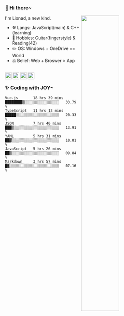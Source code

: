 ### 👋 Hi there~

[<img align="right" width="50%" src="https://github-readme-stats.vercel.app/api?username=Lionad-Morotar&show_icons=true">](https://metrics.lecoq.io/Lionad-Morotar?template=classic)

I'm Lionad, a new kind.

- ⚒️ Langs: JavaScript(main) & C++(learning)
- 🎨 Hobbies: Guitar(fingerstyle) & Reading(42)
- ✏️ OS: Windows + OneDrive == World
- ⚖️ Belief: Web + Broswer > App

<br />

<a href="https://www.lionad.art">
  <img align="left" alt="lionad-art" width="22px" src="https://cdn.jsdelivr.net/npm/simple-icons@3.1.0/icons/wordpress.svg" />
</a>
<a href="#1806234223">
  <img align="left" alt="1806234223" width="22px" src="https://cdn.jsdelivr.net/npm/simple-icons@3.1.0/icons/tencentqq.svg" />
</a>
<a href="https://www.zhihu.com/people/Lionad">
  <img align="left" alt="132yse" width="22px" src="https://cdn.jsdelivr.net/npm/simple-icons@3.1.0/icons/zhihu.svg" />
</a>
<a href="https://github.com/Lionad-Morotar">
  <img align="left" alt="yisar" width="22px" src="https://cdn.jsdelivr.net/npm/simple-icons@3.1.0/icons/github.svg" />
</a>

<br />

### ✨ Coding with JOY~

<!--START_SECTION:waka-->

```text
Vue.js       18 hrs 39 mins  ████████▒░░░░░░░░░░░░░░░░   33.79 %
TypeScript   11 hrs 13 mins  █████░░░░░░░░░░░░░░░░░░░░   20.33 %
JSON         7 hrs 40 mins   ███▒░░░░░░░░░░░░░░░░░░░░░   13.91 %
YAML         5 hrs 31 mins   ██▓░░░░░░░░░░░░░░░░░░░░░░   10.01 %
JavaScript   5 hrs 26 mins   ██▒░░░░░░░░░░░░░░░░░░░░░░   09.84 %
Markdown     3 hrs 57 mins   █▓░░░░░░░░░░░░░░░░░░░░░░░   07.16 %
```

<!--END_SECTION:waka-->
